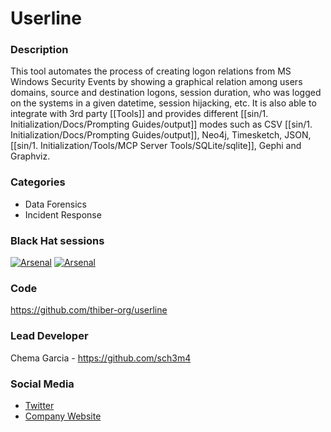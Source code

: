 # Userline

### Description
This tool automates the process of creating logon relations from MS Windows Security Events by showing a graphical relation among users domains, source and destination logons, session duration, who was logged on the systems in a given datetime, session hijacking, etc. It is also able to integrate with 3rd party [[Tools]] and provides different [[sin/1. Initialization/Docs/Prompting Guides/output]] modes such as CSV [[sin/1. Initialization/Docs/Prompting Guides/output]], Neo4j, Timesketch, JSON, [[sin/1. Initialization/Tools/MCP Server Tools/SQLite/sqlite]], Gephi and Graphviz.

### Categories
* Data Forensics
* Incident Response

### Black Hat sessions
[![Arsenal](https://rawgit.com/toolswatch/badges/master/arsenal/usa/2017.svg)](http://www.toolswatch.org/2017/06/the-black-hat-arsenal-usa-2017-phenomenal-line-up-announced/)
[![Arsenal](https://rawgit.com/toolswatch/badges/master/arsenal/asia/2018.svg)](http://www.toolswatch.org/2018/01/black-hat-arsenal-asia-2018-great-lineup/)
 
### Code 
https://github.com/thiber-org/userline

### Lead Developer
 Chema Garcia - https://github.com/sch3m4

### Social Media 
* [Twitter](https://twitter.com/sch3m4)
* [Company Website](http://thiber.org)
